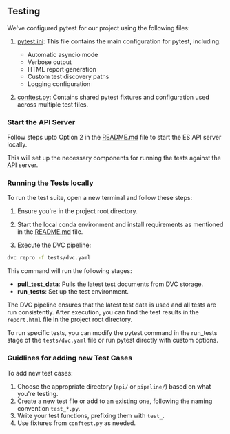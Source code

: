 ## Testing

We've configured pytest for our project using the following files:

1. [pytest.ini](./pytest.ini): This file contains the main configuration for pytest, including:
   - Automatic asyncio mode
   - Verbose output
   - HTML report generation
   - Custom test discovery paths
   - Logging configuration

2. [conftest.py](./tests/conftest.py): Contains shared pytest fixtures and configuration used across multiple test files.

### Start the API Server

Follow steps upto Option 2 in the [README.md](../README.md#option-2-testing-the-pipeline-and-backend-server-api-using-curl-locally) file to start the ES API server locally.

This will set up the necessary components for running the tests against the API server.

### Running the Tests locally

To run the test suite, open a new terminal and follow these steps:

1. Ensure you're in the project root directory.

2. Start the local conda environment and install requirements as mentioned in the [README.md](../README.md) file.

3. Execute the DVC pipeline:
```bash
dvc repro -f tests/dvc.yaml
```

This command will run the following stages:
- **pull_test_data**: Pulls the latest test documents from DVC storage.
- **run_tests**: Set up the test environment.

The DVC pipeline ensures that the latest test data is used and all tests are run consistently. After execution, you can find the test results in the `report.html` file in the project root directory.

To run specific tests, you can modify the pytest command in the run_tests stage of the `tests/dvc.yaml` file or run pytest directly with custom options.

### Guidlines for adding new Test Cases

To add new test cases:

1. Choose the appropriate directory (`api/` or `pipeline/`) based on what you're testing.
2. Create a new test file or add to an existing one, following the naming convention `test_*.py`.
3. Write your test functions, prefixing them with `test_`.
4. Use fixtures from `conftest.py` as needed.